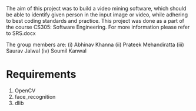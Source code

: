 The aim of this project was to build a video mining software, which should be able to identify given person in the input image or video, while adhering to best coding standards and practice. This project was done as a part of the course CS305: Software Engineering. For more information please refer to SRS.docx

The group members are:
(i) Abhinav Khanna
(ii) Prateek Mehandiratta
(iii) Saurav Jalwal
(iv) Soumil Kanwal

# Requirements
1. OpenCV
2. face_recognition
3. dlib

